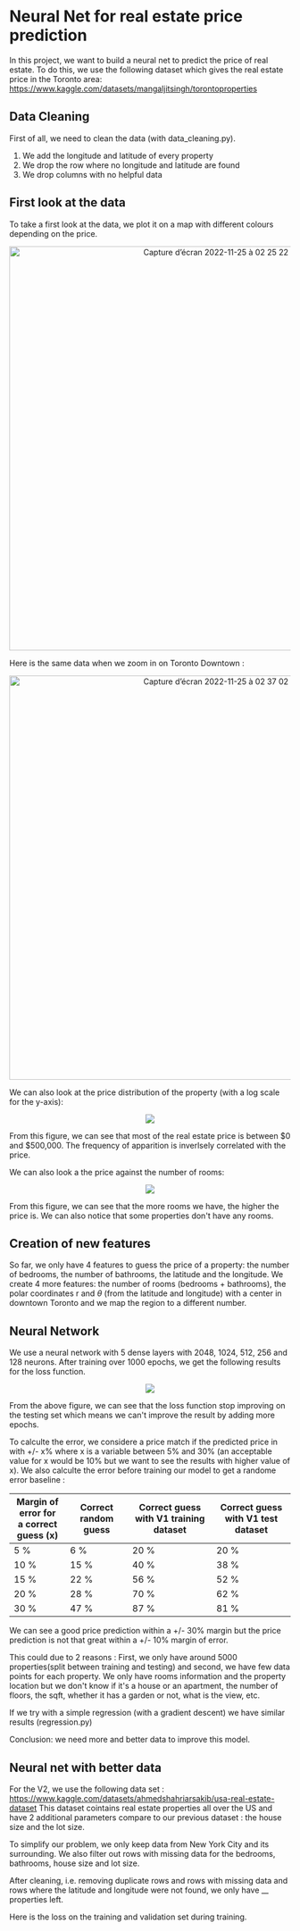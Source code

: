 # Neural Net for real estate price prediction

In this project, we want to build a neural net to predict the price of real estate.
To do this, we use the following dataset which gives the real estate price in the Toronto area: https://www.kaggle.com/datasets/mangaljitsingh/torontoproperties


## Data Cleaning

First of all, we need to clean the data (with data_cleaning.py).
1) We add the longitude and latitude of every property
2) We drop the row where no longitude and latitude are found
3) We drop columns with no helpful data

## First look at the data

To take a first look at the data, we plot it on a map with different colours depending on the price.

<p align='center'>
<img width="724" alt="Capture d’écran 2022-11-25 à 02 25 22" src="https://user-images.githubusercontent.com/96018383/203926761-c1853666-f0c0-4d29-beb8-c9e2d8278219.png">
</p>

Here is the same data when we zoom in on Toronto Downtown :

<p align='center'>
<img width="724" alt="Capture d’écran 2022-11-25 à 02 37 02" src="https://user-images.githubusercontent.com/96018383/203926765-25389eb4-b871-4896-aaee-9e1679d2a996.png">
</p>

We can also look at the price distribution of the property (with a log scale for the y-axis):
<p align='center'>
<img src='https://user-images.githubusercontent.com/96018383/203933963-7ebcf916-7d2c-4603-a4c5-bac250367046.png'>
</p>

From this figure, we can see that most of the real estate price is between $0 and $500,000. The frequency of apparition is inverlsely correlated with the price.

We can also look a the price against the number of rooms:
<p align='center'>
  <img src='https://user-images.githubusercontent.com/96018383/203933914-72c5ffae-772d-47cd-b64a-b82d0d61a8fe.png'>
</p>

From this figure, we can see that the more rooms we have, the higher the price is. We can also notice that some properties don't have any rooms.

## Creation of new features

So far, we only have 4 features to guess the price of a property: the number of bedrooms, the number of bathrooms, the latitude and the longitude.
We create  4 more features: the number of rooms (bedrooms + bathrooms), the polar coordinates r and $\theta$ (from the latitude and longitude) with a center in downtown Toronto and we map the region to a different number.

## Neural Network

We use a neural network with 5 dense layers with 2048, 1024, 512, 256 and 128 neurons.
After training over 1000 epochs, we get the following results for the loss function.

<p align='center'>
  <img src='https://user-images.githubusercontent.com/96018383/203937654-84d3bdf0-8fe2-45ad-8c74-5d2919ef1499.png'>
 </p>
 

 
 From the above figure, we can see that the loss function stop improving on the testing set which means we can't improve the result by adding more epochs.

To calculte the error, we considere a price match if the predicted price in with +/- x% where x is a variable between 5% and 30% (an acceptable value for x would be 10% but we want to see the results with higher value of x).
We also calculte the error before training our model to get a randome error baseline : 
 
| Margin of error for <br>a correct guess (x) | Correct random guess  | Correct guess with V1 training dataset | Correct guess with V1 test dataset |
|---|---|---|---|
| 5 % | 6 % | 20 % | 20 % |
| 10 % | 15 % | 40 % | 38 % |
| 15 %  | 22 % | 56 % | 52 % |
| 20 % | 28 % | 70 % | 62 % |
| 30 % | 47 % | 87 % | 81 % |

We can see a good price prediction within a +/- 30% margin but the price prediction is not that great within a +/- 10% margin of error.

This could due to 2 reasons : 
First, we only have around 5000 properties(split between training and testing) and second, we have few data points for each property. We only have rooms information and the property location but we don't know if it's a house or an apartment, the number of floors, the sqft, whether it has a garden or not, what is the view, etc.
 
 If we try with a simple regression (with a gradient descent) we have similar results (regression.py)
 
 Conclusion: we need more and better data to improve this model.
 


## Neural net with better data

For the V2, we use the following data set : https://www.kaggle.com/datasets/ahmedshahriarsakib/usa-real-estate-dataset
This dataset cointains real estate properties all over the US and have 2 additional parameters compare to our previous dataset : the house size and the lot size.

To simplify our problem, we only keep data from New York City and its surrounding.
We also filter out rows with missing data for the bedrooms, bathrooms, house size and lot size.

After cleaning, i.e. removing duplicate rows and rows with missing data and rows where the latitude and longitude were not found, we only have __ properties left.

Here is the loss on the training and validation set during training.



